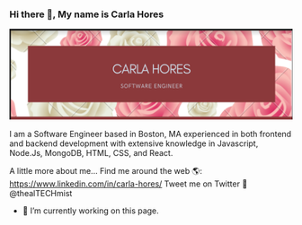 
### Hi there 👋, My name is Carla Hores

![I am GitHub Readme Generator's creator](https://raw.githubusercontent.com/Onebestever/Onebestever/main/bannerGit.png)

I am a Software Engineer based in Boston, MA experienced in both frontend and backend development with extensive knowledge in Javascript, Node.Js, MongoDB, HTML, CSS, and React.


 A little more about me... 
Find me around the web 🌎:
https://www.linkedin.com/in/carla-hores/
Tweet me on Twitter 🏓
@thealTECHmist

- 🔭 I’m currently working on this page. 




